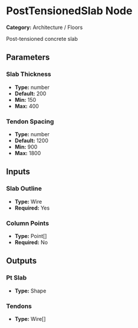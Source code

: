 
# PostTensionedSlab Node

**Category:** Architecture / Floors

Post-tensioned concrete slab

## Parameters


### Slab Thickness
- **Type:** number
- **Default:** 200
- **Min:** 150
- **Max:** 400



### Tendon Spacing
- **Type:** number
- **Default:** 1200
- **Min:** 900
- **Max:** 1800



## Inputs


### Slab Outline
- **Type:** Wire
- **Required:** Yes



### Column Points
- **Type:** Point[]
- **Required:** No



## Outputs


### Pt Slab
- **Type:** Shape



### Tendons
- **Type:** Wire[]




